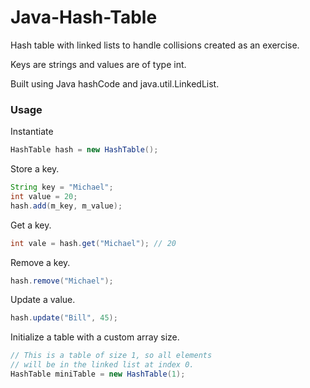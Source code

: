 Java-Hash-Table
===============

Hash table with linked lists to handle collisions created as an exercise. 

Keys are strings and values are of type int.

Built using Java hashCode and java.util.LinkedList. 

### Usage

Instantiate

~~~java
HashTable hash = new HashTable();
~~~

Store a key.

~~~java
String key = "Michael";
int value = 20;
hash.add(m_key, m_value);
~~~

Get a key.
~~~java
int vale = hash.get("Michael"); // 20
~~~

Remove a key.
~~~java
hash.remove("Michael");
~~~

Update a value. 
~~~java
hash.update("Bill", 45);
~~~

Initialize a table with a custom array size.
~~~java
// This is a table of size 1, so all elements
// will be in the linked list at index 0.
HashTable miniTable = new HashTable(1);
~~~
